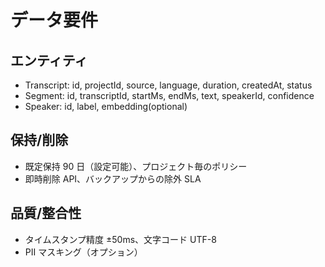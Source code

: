# データ要件

## エンティティ
- Transcript: id, projectId, source, language, duration, createdAt, status
- Segment: id, transcriptId, startMs, endMs, text, speakerId, confidence
- Speaker: id, label, embedding(optional)

## 保持/削除
- 既定保持 90 日（設定可能）、プロジェクト毎のポリシー
- 即時削除 API、バックアップからの除外 SLA

## 品質/整合性
- タイムスタンプ精度 ±50ms、文字コード UTF-8
- PII マスキング（オプション）